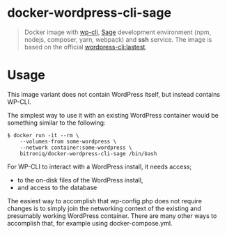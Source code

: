 # docker-wordpress-cli-sage

> Docker image with [wp-cli](https://wp-cli.org/), [Sage](https://roots.io/sage/) development environment (npm, nodejs, composer, yarn, webpack) and **ssh** service.
> The image is based on the official [wordpress-cli:lastest](https://hub.docker.com/r/library/wordpress/).

# Usage

This image variant does not contain WordPress itself, but instead contains WP-CLI.

The simplest way to use it with an existing WordPress container would be something similar to the following:

```shell
$ docker run -it --rm \
    --volumes-from some-wordpress \
    --network container:some-wordpress \
    bitroniq/docker-wordpress-cli-sage /bin/bash
```

For WP-CLI to interact with a WordPress install, it needs access;
  - to the on-disk files of the WordPress install,
  - and access to the database

The easiest way to accomplish that wp-config.php does not require changes is to simply join the networking context of the existing and presumably working WordPress container.
There are many other ways to accomplish that, for example using docker-compose.yml.
